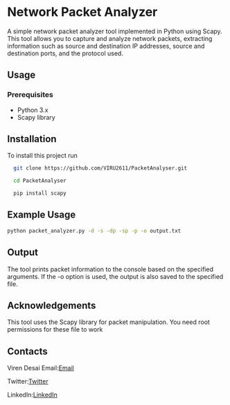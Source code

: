 
# Network Packet Analyzer 

A simple network packet analyzer tool implemented in Python using Scapy. This tool allows you to capture and analyze network packets, extracting information such as source and destination IP addresses, source and destination ports, and the protocol used.


## Usage



### Prerequisites
- Python 3.x
- Scapy library
## Installation

To install this project run

```bash
  git clone https://github.com/VIRU2611/PacketAnalyser.git
```
```bash
  cd PacketAnalyser
```
```bash 
  pip install scapy
```




## Example Usage
```bash
python packet_analyzer.py -d -s -dp -sp -p -o output.txt
```
## Output
The tool prints packet information to the console based on the specified arguments. If the -o option is used, the output is also saved to the specified file.
## Acknowledgements
This tool uses the Scapy library for packet manipulation.
You need root permissions for these file to work


## Contacts
Viren Desai
Email:[Email](mailto:desaivijaya42@gmail.com)

Twitter:[Twitter](https://twitter.com/VIRENDESAI2611)

LinkedIn:[LinkedIn](https://www.linkedin.com/in/viren-desai-296908251/)
